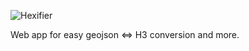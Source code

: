![Hexifier](./main/src/components/svg/logo.svg)

Web app for easy geojson <=> H3 conversion and more.
